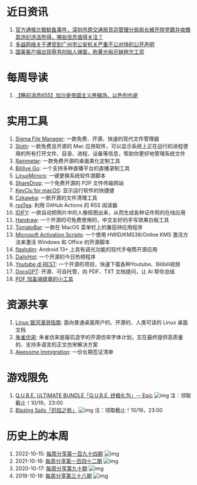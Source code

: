 # 近日资讯

1. [官方通报北极鲶鱼事件，深圳市原交通局货运管理分局局长被开除党籍并收缴其违纪违法所得，哪些信息值得关注？](https://www.zhihu.com/question/625433269)
2. [多益网络关于遭受到广州市公安机关严重不公对待的公开声明](https://weibo.com/u/5088502796)
3. [国美客户端出现辱骂创始人弹窗，称黄光裕兄妹拖欠工资](https://www.thepaper.cn/newsDetail_forward_24940439)

# 每周导读

1. [【睡前消息655】加沙是帝国主义养殖场，以色列也是](https://www.bilibili.com/video/BV1MB4y1Z7vE)

# 实用工具

1. [Sigma File Manager](https://github.com/aleksey-hoffman/sigma-file-manager): 一款免费、开源、快速的现代文件管理器
2. [Sloth](https://github.com/sveinbjornt/Sloth): 一款免费且开源的 Mac 应用软件，可以显示系统上正在运行的进程使用的所有打开文件、目录、进程、设备等信息，帮助你更好地管理系统文件
3. [Rainmeter](https://github.com/rainmeter/rainmeter): 一款免费开源的桌面美化定制工具
4. [Bililive Go](https://github.com/hr3lxphr6j/bililive-go): 一个支持多种直播平台的直播录制工具
5. [LinuxMirrors](https://github.com/SuperManito/LinuxMirrors): 一键更换系统软件源脚本
6. [ShareDrop](https://github.com/szimek/sharedrop): 一个免费开源的 P2P 文件传输网站
7. [KeyClu for macOS](https://github.com/Anze/KeyCluCask): 显示运行软件的快捷键
8. [Czkawka](https://github.com/qarmin/czkawka): 一款开源的文件清理工具
9. [rssTea](https://github.com/avadhesh18/rssTea): 利用 GitHub Actions 的 RSS 阅读器
10. [IDIFY](https://github.com/zhbhun/idify): 一款自动把照片中的人像抠图出来，从而生成各种证件照的在线应用
11. [Handraw](https://github.com/korbinzhao/excalidraw-cn): 一个开源的可免费使用的，中文友好的手写效果白板工具
12. [TomatoBar](https://github.com/ivoronin/TomatoBar): 一款在 MacOS 菜单栏上的番茄钟应用程序
13. [Microsoft Activation Scripts](https://github.com/massgravel/Microsoft-Activation-Scripts): 一个使用 HWID/KMS38/Online KMS 激活方法来激活 Windows 和 Office 的开源脚本
14. [flashdim](https://github.com/cyb3rko/flashdim): Android 13+ 上具有调光功能的现代手电筒开源应用
15. [DailyHot](https://github.com/imsyy/DailyHotApi): 一个开源的今日热榜程序
16. [Youtube dl REST](https://github.com/develon2015/Youtube-dl-REST): 一个开源的项目，快速下载各种Youtube、Bilibili视频
17. [DocsGPT](https://github.com/arc53/DocsGPT): 开源、可自托管，向 PDF、TXT 文档提问，让 AI 帮你总结
18. [PDF 加盖骑缝章的小工具](https://github.com/flytkgl/PDFQFZ)

# 资源共享

1. [Linux 银河漫游指南](https://linuxhitchhiker.github.io/THGLG/): 面向普通桌面用户的、开源的、人类可读的 Linux 桌面文档
2. [朱雀仿宋](https://github.com/TrionesType/zhuque): 朱雀仿宋是璇玑造字的开源仿宋字体计划，志在最终提供高质量的、支持多语言的正文仿宋解决方案
3. [Awesome Immigration](https://github.com/AwesomeVisa/awesome-immigration): 一份长期签证清单

# 游戏限免

1. [Q.U.B.E. ULTIMATE BUNDLE「Q.U.B.E. 终极礼包」-- Epic](https://store.epicgames.com/bundles/qube-ultimate-bundle)
![img](https://mmbiz.qpic.cn/sz_mmbiz_jpg/pDARXZuibAKT6aVJqhVJEic8uOosvstFWCmT1xaTSvbEV8supJ0U0eUvVLn5ZUrfHib0yxsiaRElCAQglcOJp3Qnkw/640?wx_fmt=jpeg)
注：领取截止！10/19，23:00
2. [Blazing Sails「炽焰之帆」](https://store.epicgames.com/p/blazing-sails)
![img](https://mmbiz.qpic.cn/sz_mmbiz_jpg/pDARXZuibAKT6aVJqhVJEic8uOosvstFWCAu8VSmFt7g3UBr9TaNKyWafuTIhQr1fWnvNRaBThibicvFAs57NFDL7A/640?wx_fmt=jpeg)
注：领取截止！10/19，23:00

# 历史上的本周

1. 2022-10-15: [每周分享第一百九十四期](https://mp.weixin.qq.com/s/nqogcGpFOBDOQ5yqZihJLw)
![img](https://mmbiz.qpic.cn/sz_mmbiz_jpg/pDARXZuibAKShtyLp8Q5V9xcIic4ZjI98qtl6qiaVMJZye9vTvbmcqcmfWoPXiatLJJR0vogBnfYmt2gAHfkwyZb8g/640?wx_fmt=jpeg&wxfrom=5&wx_lazy=1&wx_co=1)
2. 2021-10-16: [每周分享第一百四十二期](https://mp.weixin.qq.com/s/ziz0ptSuc3M-olyDbksRAA)
![img](https://mmbiz.qpic.cn/sz_mmbiz_jpg/pDARXZuibAKSSs4bGZiccOhibGYDE5jr3DcHuelxd3AE5CE0DPzJdCXtia4ibbcRLYMWk16BW0icVdRnGSgJibnkMkXibA/640?wx_fmt=jpeg&wxfrom=5&wx_lazy=1&wx_co=1)
3. 2020-10-17: [每周分享第九十期](https://mp.weixin.qq.com/s/JYLNRLkrCxsOjYfWsWBFQA)
![img](https://mmbiz.qpic.cn/sz_mmbiz_jpg/pDARXZuibAKT36icWYyOXns27mjmguibJCW2fCBQEBQLszXI3UvUCJibw0rs2eYV5eJUYlOuib17pxVm0rXb93kG3hA/640?wx_fmt=jpeg&wxfrom=5&wx_lazy=1&wx_co=1)
4. 2019-10-18: [每周分享第三十八期](https://mp.weixin.qq.com/s/l687mJlpEh1Ir8jHEw7bxw)
![img](https://mmbiz.qpic.cn/mmbiz_png/pDARXZuibAKRhof179uu4vibt07pLUNOClafiaEcIePf5oibW7g8Rkd0zAuDnfEfk0WvVicAewHmzBEus5OyqPdN2Vg/640?wx_fmt=png&wxfrom=5&wx_lazy=1&wx_co=1)
